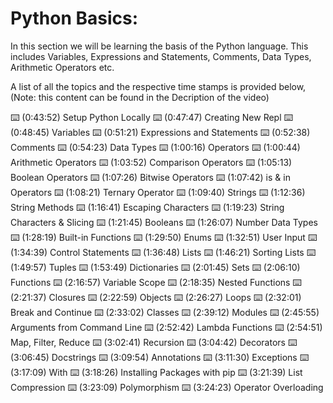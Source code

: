 # Python Basics:

In this section we will be learning the basis of the Python language. This includes Variables, Expressions and Statements, Comments, Data Types, Arithmetic Operators etc.

A list of all the topics and the respective time stamps is provided below, 
(Note: this content can be found in the Decription of the video)

⌨️ (0:43:52) Setup Python Locally
⌨️ (0:47:47) Creating New Repl
⌨️ (0:48:45) Variables
⌨️ (0:51:21) Expressions and Statements 
⌨️ (0:52:38) Comments
⌨️ (0:54:23) Data Types
⌨️ (1:00:16) Operators
⌨️ (1:00:44) Arithmetic Operators
⌨️ (1:03:52) Comparison Operators
⌨️ (1:05:13) Boolean Operators
⌨️ (1:07:26) Bitwise Operators
⌨️ (1:07:42) is & in Operators
⌨️ (1:08:21) Ternary Operator
⌨️ (1:09:40) Strings
⌨️ (1:12:36) String Methods
⌨️ (1:16:41) Escaping Characters
⌨️ (1:19:23) String Characters & Slicing
⌨️ (1:21:45) Booleans
⌨️ (1:26:07) Number Data Types
⌨️ (1:28:19) Built-in Functions
⌨️ (1:29:50) Enums
⌨️ (1:32:51) User Input
⌨️ (1:34:39) Control Statements
⌨️ (1:36:48) Lists
⌨️ (1:46:21) Sorting Lists
⌨️ (1:49:57) Tuples
⌨️ (1:53:49) Dictionaries
⌨️ (2:01:45) Sets
⌨️ (2:06:10) Functions
⌨️ (2:16:57) Variable Scope
⌨️ (2:18:35) Nested Functions 
⌨️ (2:21:37) Closures
⌨️ (2:22:59) Objects
⌨️ (2:26:27) Loops
⌨️ (2:32:01) Break and Continue
⌨️ (2:33:02) Classes
⌨️ (2:39:12) Modules
⌨️ (2:45:55) Arguments from Command Line
⌨️ (2:52:42) Lambda Functions
⌨️ (2:54:51) Map, Filter, Reduce
⌨️ (3:02:41) Recursion 
⌨️ (3:04:42) Decorators
⌨️ (3:06:45) Docstrings
⌨️ (3:09:54) Annotations
⌨️ (3:11:30) Exceptions 
⌨️ (3:17:09) With
⌨️ (3:18:26) Installing Packages with pip
⌨️ (3:21:39) List Compression
⌨️ (3:23:09) Polymorphism
⌨️ (3:24:23) Operator Overloading
